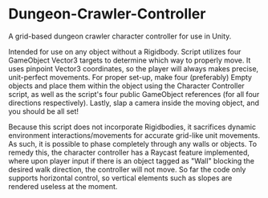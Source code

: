 # Dungeon-Crawler-Controller
A grid-based dungeon crawler character controller for use in Unity.

Intended for use on any object without a Rigidbody. Script utilizes four GameObject Vector3 targets to determine which way to properly move. It uses pinpoint Vector3 coordinates, so the player will always makes precise, unit-perfect movements. For proper set-up, make four (preferably) Empty objects and place them within the object using the Character Controller script, as well as the script's four public GameObject references (for all four directions respectively). Lastly, slap a camera inside the moving object, and you should be all set!

Because this script does not incorporate Rigidbodies, it sacrifices dynamic environment interactions/movements for accurate grid-like unit movements. As such, it is possible to phase completely through any walls or objects. To remedy this, the character controller has a Raycast feature implemented, where upon player input if there is an object tagged as "Wall" blocking the desired walk direction, the controller will not move. So far the code only supports horizontal control, so vertical elements such as slopes are rendered useless at the moment.
